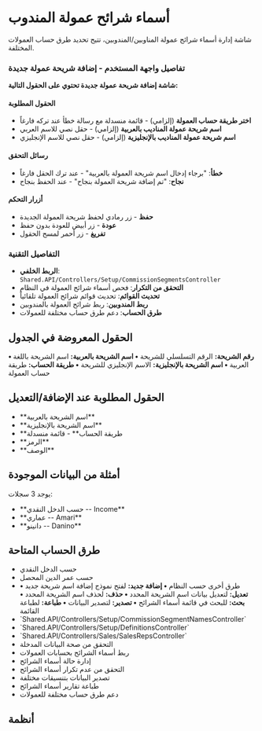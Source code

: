 # أسماء شرائح عمولة المندوب
شاشة إدارة أسماء شرائح عمولة المناوبين/المندوبين، تتيح تحديد طرق حساب
العمولات المختلفة.

### تفاصيل واجهة المستخدم - إضافة شريحة عمولة جديدة
**شاشة إضافة شريحة عمولة جديدة تحتوي على الحقول التالية:**

#### الحقول المطلوبة
- **اختر طريقة حساب العمولة** (إلزامي) - قائمة منسدلة مع رسالة خطأ عند تركه فارغاً
- **اسم شريحة عمولة المناديب بالعربية** (إلزامي) - حقل نصي للاسم العربي
- **اسم شريحة عمولة المناديب بالإنجليزية** (إلزامي) - حقل نصي للاسم الإنجليزي

#### رسائل التحقق
- **خطأ**: "برجاء إدخال اسم شريحة العمولة بالعربية" - عند ترك الحقل فارغاً
- **نجاح**: "تم إضافة شريحة العمولة بنجاح" - عند الحفظ بنجاح

#### أزرار التحكم
- **حفظ** - زر رمادي لحفظ شريحة العمولة الجديدة
- **عودة** - زر أبيض للعودة بدون حفظ
- **تفريغ** - زر أحمر لمسح الحقول

### التفاصيل التقنية
- **الربط الخلفي**: `Shared.API/Controllers/Setup/CommissionSegmentsController`
- **التحقق من التكرار**: فحص أسماء شرائح العمولة في النظام
- **تحديث القوائم**: تحديث قوائم شرائح العمولة تلقائياً
- **ربط المندوبين**: ربط شرائح العمولة بالمندوبين
- **طرق الحساب**: دعم طرق حساب مختلفة للعمولات

## الحقول المعروضة في الجدول
**• رقم الشريحة:** الرقم التسلسلي للشريحة
**• اسم الشريحة بالعربية:** اسم الشريحة باللغة العربية
**• اسم الشريحة بالإنجليزية:** الاسم الإنجليزي للشريحة
**• طريقة الحساب:** طريقة حساب العمولة
## الحقول المطلوبة عند الإضافة/التعديل
- \*\*اسم الشريحة بالعربية\*\* 
- \*\*اسم الشريحة بالإنجليزية\*\* 
- \*\*طريقة الحساب\*\*  - قائمة منسدلة
- \*\*الرمز\*\* 
- \*\*الوصف\*\* 
## أمثلة من البيانات الموجودة
يوجد 3 سجلات:
- \*\*حسب الدخل النقدي -- Income\*\*
- \*\*عماري -- Amari\*\*
- \*\*دانينو -- Danino\*\*
## طرق الحساب المتاحة
- حسب الدخل النقدي
- حسب عمر الدين المحصل
- طرق أخرى حسب النظام
**• إضافة جديد:** لفتح نموذج إضافة اسم شريحة جديد
**• تعديل:** لتعديل بيانات اسم الشريحة المحدد
**• حذف:** لحذف اسم الشريحة المحدد
**• بحث:** للبحث في قائمة أسماء الشرائح
**• تصدير:** لتصدير البيانات
**• طباعة:** لطباعة القائمة
- \`Shared.API/Controllers/Setup/CommissionSegmentNamesController\`
- \`Shared.API/Controllers/Setup/DefinitionsController\`
- \`Shared.API/Controllers/Sales/SalesRepsController\`
- التحقق من صحة البيانات المدخلة
- ربط أسماء الشرائح بحسابات العمولات
- إدارة حالة أسماء الشرائح 
- التحقق من عدم تكرار أسماء الشرائح
- تصدير البيانات بتنسيقات مختلفة
- طباعة تقارير أسماء الشرائح
- دعم طرق حساب مختلفة للعمولات
## أنظمة
